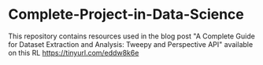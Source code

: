 # Complete-Project-in-Data-Science

This repository contains resources used in the blog post "A Complete Guide for Dataset Extraction and Analysis: Tweepy and Perspective API" available on this RL
 https://tinyurl.com/eddw8k6e 


